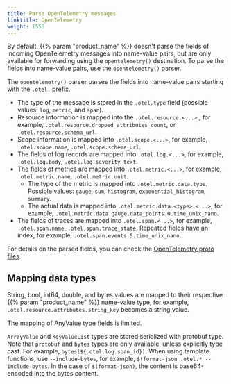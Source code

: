 ```yaml
---
title: Parse OpenTelemetry messages
linktitle: OpenTelemetry
weight: 1550
---
```

<!-- This file is under the copyright of Axoflow, and licensed under Apache License 2.0, except for using the Axoflow and AxoSyslog trademarks. -->

By default, {{% param "product_name" %}} doesn't parse the fields of incoming OpenTelemetry messages into name-value pairs, but are only available for forwarding using the `opentelemetry()` destination. To parse the fields into name-value pairs, use the `opentelemetry()` parser.

The `opentelemetry()` parser parses the fields into name-value pairs starting with the `.otel.` prefix.

- The type of the message is stored in the `.otel.type` field (possible values: `log`, `metric`, and `span`).
- Resource information is mapped into the `.otel.resource.<...>` , for example, `.otel.resource.dropped_attributes_count`, or `.otel.resource.schema_url`. 
- Scope information is mapped into `.otel.scope.<...>`, for example, `.otel.scope.name`, `.otel.scope.schema_url`.
- The fields of log records are mapped into `.otel.log.<...>`, for example, `.otel.log.body`, `.otel.log.severity_text`.
- The fields of metrics are mapped into `.otel.metric.<...>`, for example, `.otel.metric.name`, `.otel.metric.unit`.
    - The type of the metric is mapped into `.otel.metric.data.type`. Possible values: `gauge`, `sum`, `histogram`, `exponential_histogram`, `summary`.
    - The actual data is mapped into `.otel.metric.data.<type>.<...>`, for example, `.otel.metric.data.gauge.data_points.0.time_unix_nano`.
- The fields of traces are mapped into `.otel.span.<...>`, for example, `.otel.span.name`, `.otel.span.trace_state`. Repeated fields have an index, for example, `.otel.span.events.5.time_unix_nano`.

For details on the parsed fields, you can check the [OpenTelemetry proto files](https://github.com/open-telemetry/opentelemetry-proto/tree/v0.20.0/opentelemetry/proto).

## Mapping data types

String, bool, int64, double, and bytes values are mapped to their respective {{% param "product_name" %}} name-value type, for example, `.otel.resource.attributes.string_key` becomes a string value. <!-- FIXME add a link to the value-pairs docs -->

The mapping of AnyValue type fields is limited.

`ArrayValue` and `KeyValueList` types are stored serialized with protobuf type. Note that `protobuf` and `bytes` types are only available, unless explicitly type cast. For example, `bytes(${.otel.log.span_id})`. When using template functions, use `--include-bytes`, for example, `$(format-json .otel.* --include-bytes`. In the case of `$(format-json)`, the content is base64-encoded into the bytes content.
